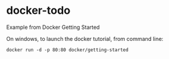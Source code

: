 # docker-todo
Example from Docker Getting Started

On windows, to launch the docker tutorial, from command line:

`docker run -d -p 80:80 docker/getting-started`

